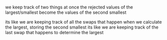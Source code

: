 we keep track of two things at once
the rejected values of the largest/smallest become the values of the second smallest 

its like we are keeping track of all the swaps that happen when we calculate the largest, storing the second smallest its like we are keeping track of the last swap that happens to determine the largest